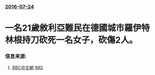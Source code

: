 ### [2016-07-24](/news/2016/07/24/index.md)

##### 
# 一名21歲敘利亞難民在德國城市羅伊特林根持刀砍死一名女子，砍傷2人。 




### 信息来源:

1. [BBC中文網](http://www.bbc.com/zhongwen/simp/world/2016/07/160724_germany_attack) [IMG](https://ichef.bbci.co.uk/news/ws/1024/branded_zhongwen/worldservice/live/assets/images/2016/07/24/160724175401_germany_512x288_reuters_nocredit.jpg)
